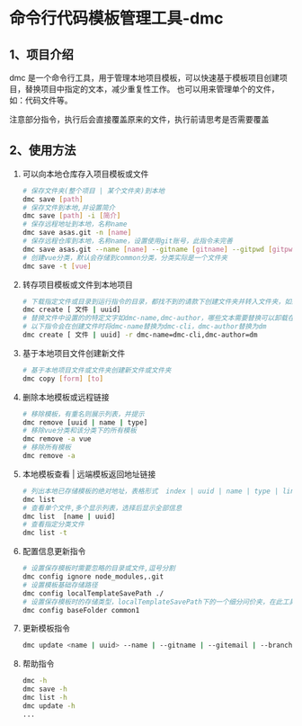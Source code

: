 # 命令行代码模板管理工具-dmc

## 1、项目介绍
dmc 是一个命令行工具，用于管理本地项目模板，可以快速基于模板项目创建项目，替换项目中指定的文本，减少重复性工作。
也可以用来管理单个的文件，如：代码文件等。

注意部分指令，执行后会直接覆盖原来的文件，执行前请思考是否需要覆盖

## 2、使用方法
1. 可以向本地仓库存入项目模板或文件
    ```bash
    # 保存文件夹(整个项目 | 某个文件夹)到本地 
    dmc save [path]
    # 保存文件到本地,并设置简介
    dmc save [path] -i [简介]
    # 保存远程地址到本地，名称name
    dmc save asas.git -n [name]
    # 保存远程仓库到本地，名称name，设置使用git账号，此指令未完善
    dmc save asas.git --name [name] --gitname [gitname] --gitpwd [gitpwd]
    # 创建vue分类，默认会存储到common分类，分类实际是一个文件夹
    dmc save -t [vue]  
    ```

2. 转存项目模板或文件到本地项目  

    ```bash
    # 下载指定文件或目录到运行指令的目录，都找不到的请款下创建文件夹并转入文件夹，如果有文件后缀，则创建文件，多个相同名称的文件则提供type选择
    dmc create [ 文件 | uuid]  
    # 替换文件中设置的的特定文字如dmc-name,dmc-author，哪些文本需要替换可以卸载在简介中，目前不支持一些特殊符号
    # 以下指令会在创建文件时将dmc-name替换为dmc-cli，dmc-author替换为dm
    dmc create [ 文件 | uuid] -r dmc-name=dmc-cli,dmc-author=dm
    ```

3. 基于本地项目文件创建新文件  

    ```bash
    # 基于本地项目文件或文件夹创建新文件或文件夹
    dmc copy [form] [to]  
    ```

4. 删除本地模板或远程链接  
    
    ```bash
    # 移除模板，有重名则展示列表，并提示
    dmc remove [uuid | name | type]
    # 移除vue分类和该分类下的所有模板
    dmc remove -a vue
    # 移除所有模板
    dmc remove -a
    ```

5. 本地模板查看 | 远端模板返回地址链接 

    ```bash
    # 列出本地已存储模板的绝对地址，表格形式  index | uuid | name | type | linkType  | createTime | desc
    dmc list
    # 查看单个文件,多个显示列表，选择后显示全部信息
    dmc list  [name | uuid]
    # 查看指定分类文件
    dmc list -t 
    ```

6. 配置信息更新指令 

    ```bash
    # 设置保存模板时需要忽略的目录或文件,逗号分割
    dmc config ignore node_modules,.git
    # 设置模板基础存储路径
    dmc config localTemplateSavePath ./  
    # 设置保存模板时的存储类型，localTemplateSavePath下的一个细分问价夹，在此工具中视作分类
    dmc config baseFolder common1  
    ```

7. 更新模板指令  

    ```bash
    dmc update <name | uuid> --name | --gitname | --gitemail | --branch | --desc
    ```

8. 帮助指令 

    ```bash
    dmc -h
    dmc save -h
    dmc list -h
    dmc update -h
    ...
    ```

